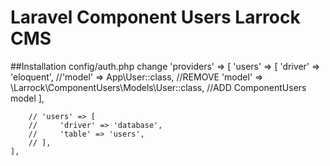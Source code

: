 # Laravel Component Users Larrock CMS

##Installation
config/auth.php
change 
'providers' => [
        'users' => [
            'driver' => 'eloquent',
            //'model' => App\User::class, //REMOVE
            'model' => \Larrock\ComponentUsers\Models\User::class, //ADD ComponentUsers model
        ],

        // 'users' => [
        //     'driver' => 'database',
        //     'table' => 'users',
        // ],
    ],